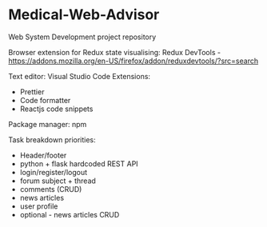# Medical-Web-Advisor
Web System Development project repository

Browser extension for Redux state visualising:
Redux DevTools - https://addons.mozilla.org/en-US/firefox/addon/reduxdevtools/?src=search

Text editor:
Visual Studio Code
  Extensions: 
  - Prettier 
  - Code formatter
  - Reactjs code snippets

Package manager: npm

Task breakdown priorities:
- Header/footer
- python + flask hardcoded REST API
- login/register/logout
- forum subject + thread
- comments (CRUD)
- news articles
- user profile
- optional - news articles CRUD 
